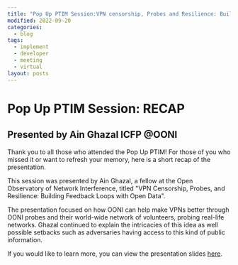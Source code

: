 ```yaml
---
title: "Pop Up PTIM Session:VPN censorship, Probes and Resilience: Building Feedback Loops with Open Data"
modified: 2022-09-20
categories:
  - blog
tags:
  - implement
  - developer
  - meeting
  - virtual
layout: posts
---
```


# Pop Up PTIM Session: RECAP

## Presented by Ain Ghazal ICFP @OONI

Thank you to all those who attended the Pop Up PTIM! For those of you who
missed it or want to refresh your memory, here is a short recap of the
presentation.

This session was presented by Ain Ghazal, a fellow at the Open Observatory of
Network Interference, titled "VPN Censorship, Probes, and Resilience: Building
Feedback Loops with Open Data".

The presentation focused on how OONI can help make VPNs better through OONI
probes and their world-wide network of volunteers, probing real-life networks.
Ghazal continued to explain the intricacies of this idea as well possible
setbacks such as adversaries having access to this kind of public information.

If you would like to learn more, you can view the presentation slides
[here](/assets/slides/ain-vpn-censorship-probes-resilience.pdf).
